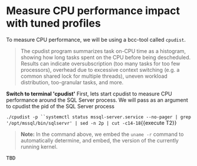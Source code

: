 # Measure CPU performance impact with tuned profiles

To measure CPU performance, we will be using a bcc-tool called `cpudist`. 

> The cpudist program summarizes task on-CPU time as a histogram, showing how long tasks spent on the CPU before being descheduled. Results can indicate oversubscription (too many tasks for too few processors), overhead due to excessive 
context switching (e.g. a common shared lock for multiple threads), uneven workload distribution, too-granular tasks, and more.

**Switch to terminal 'cpudist'**
First, lets start cpudist to measure CPU performance around the SQL Server process. We will pass as an argument to cpudist the pid of the SQL Server process

`./cpudist -p ``systemctl status mssql-server.service --no-pager | grep '/opt/mssql/bin/sqlservr' | sed -n 2p | cut -c14-18`{{execute T2}}

>**Note:** In the command above, we embed the `uname -r` command to automatically determine, and embed, the version of the currently running kernel.

<pre class="file">
TBD
</pre>
